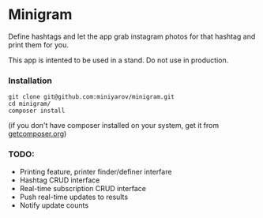 Minigram
========

Define hashtags and let the app grab instagram photos for that hashtag and print them for you.

This app is intented to be used in a stand. Do not use in production.

### Installation

    git clone git@github.com:miniyarov/minigram.git
    cd minigram/
    composer install

(if you don't have composer installed on your system, get it from [getcomposer.org][1])

[1]: https://getcomposer.org

### TODO:
- Printing feature, printer finder/definer interfare
- Hashtag CRUD interface
- Real-time subscription CRUD interface
- Push real-time updates to results
- Notify update counts

